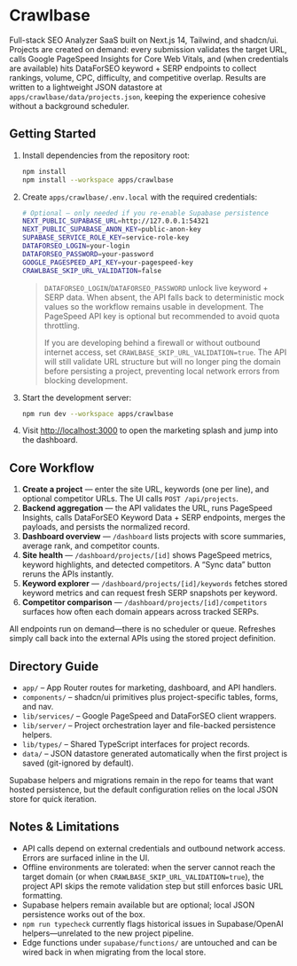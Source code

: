 # Crawlbase

Full-stack SEO Analyzer SaaS built on Next.js 14, Tailwind, and shadcn/ui. Projects are created on demand: every submission validates the target URL, calls Google PageSpeed Insights for Core Web Vitals, and (when credentials are available) hits DataForSEO keyword + SERP endpoints to collect rankings, volume, CPC, difficulty, and competitive overlap. Results are written to a lightweight JSON datastore at `apps/crawlbase/data/projects.json`, keeping the experience cohesive without a background scheduler.

## Getting Started

1. Install dependencies from the repository root:

   ```bash
   npm install
   npm install --workspace apps/crawlbase
   ```

2. Create `apps/crawlbase/.env.local` with the required credentials:

   ```bash
   # Optional – only needed if you re-enable Supabase persistence
   NEXT_PUBLIC_SUPABASE_URL=http://127.0.0.1:54321
   NEXT_PUBLIC_SUPABASE_ANON_KEY=public-anon-key
   SUPABASE_SERVICE_ROLE_KEY=service-role-key
   DATAFORSEO_LOGIN=your-login
   DATAFORSEO_PASSWORD=your-password
   GOOGLE_PAGESPEED_API_KEY=your-pagespeed-key
   CRAWLBASE_SKIP_URL_VALIDATION=false
   ```

   > `DATAFORSEO_LOGIN`/`DATAFORSEO_PASSWORD` unlock live keyword + SERP data. When absent, the API falls back to deterministic mock values so the workflow remains usable in development. The PageSpeed API key is optional but recommended to avoid quota throttling.
   >
   > If you are developing behind a firewall or without outbound internet access, set `CRAWLBASE_SKIP_URL_VALIDATION=true`. The API will still validate URL structure but will no longer ping the domain before persisting a project, preventing local network errors from blocking development.

3. Start the development server:

   ```bash
   npm run dev --workspace apps/crawlbase
   ```

4. Visit [http://localhost:3000](http://localhost:3000) to open the marketing splash and jump into the dashboard.

## Core Workflow

1. **Create a project** — enter the site URL, keywords (one per line), and optional competitor URLs. The UI calls `POST /api/projects`.
2. **Backend aggregation** — the API validates the URL, runs PageSpeed Insights, calls DataForSEO Keyword Data + SERP endpoints, merges the payloads, and persists the normalized record.
3. **Dashboard overview** — `/dashboard` lists projects with score summaries, average rank, and competitor counts.
4. **Site health** — `/dashboard/projects/[id]` shows PageSpeed metrics, keyword highlights, and detected competitors. A “Sync data” button reruns the APIs instantly.
5. **Keyword explorer** — `/dashboard/projects/[id]/keywords` fetches stored keyword metrics and can request fresh SERP snapshots per keyword.
6. **Competitor comparison** — `/dashboard/projects/[id]/competitors` surfaces how often each domain appears across tracked SERPs.

All endpoints run on demand—there is no scheduler or queue. Refreshes simply call back into the external APIs using the stored project definition.

## Directory Guide

- `app/` – App Router routes for marketing, dashboard, and API handlers.
- `components/` – shadcn/ui primitives plus project-specific tables, forms, and nav.
- `lib/services/` – Google PageSpeed and DataForSEO client wrappers.
- `lib/server/` – Project orchestration layer and file-backed persistence helpers.
- `lib/types/` – Shared TypeScript interfaces for project records.
- `data/` – JSON datastore generated automatically when the first project is saved (git-ignored by default).

Supabase helpers and migrations remain in the repo for teams that want hosted persistence, but the default configuration relies on the local JSON store for quick iteration.

## Notes & Limitations

- API calls depend on external credentials and outbound network access. Errors are surfaced inline in the UI.
- Offline environments are tolerated: when the server cannot reach the target domain (or when `CRAWLBASE_SKIP_URL_VALIDATION=true`), the project API skips the remote validation step but still enforces basic URL formatting.
- Supabase helpers remain available but are optional; local JSON persistence works out of the box.
- `npm run typecheck` currently flags historical issues in Supabase/OpenAI helpers—unrelated to the new project pipeline.
- Edge functions under `supabase/functions/` are untouched and can be wired back in when migrating from the local store.
